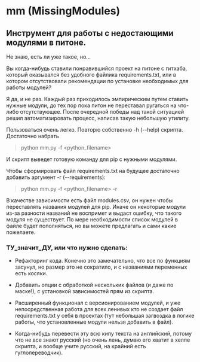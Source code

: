 # mm (MissingModules)
## Инструмент для работы с недостающими модулями в питоне.

Не знаю, есть ли уже такое, но... 

Вы когда-нибудь ставили понравившийся проект на питоне с гитхаба, который оказывался без удобного файлика requirements.txt, или в котором отсутствовали рекомендации по установке необходимых для работы модулей?

Я да, и не раз. Каждый раз приходилось эмпирическим путем ставить нужные модули, до тех пор пока питон не переставал ругаться на что-либо отсутствующее.
После очередной победы над такой ситуацией решил автоматизировать процесс, написав такую небольшую утилиту.

Пользоваться очень легко. Повторю собственно -h (--help) скрипта.
Достаточно набрать
> python mm.py -f <python_filename>

И скрипт выведет готовую команду для pip с нужными модулями.

Чтобы сформировать файл requirements.txt на будущее достаточно добавить аргумент -r (--requirements):
> python mm.py -f <python_filename> -r

 В качестве зависимости есть файл modules.csv, он нужен чтобы переставлять названия модулей для pip. Иначе он некоторые модули из-за разности названий не воспримет и выдаст ошибку, что такого модуля не существует. По мере необходимости список модулей в файле будет пополняться, но вы можете предлагать и сами какие пожелаете. 
 
 ### ТУ_значит_ДУ, или что нужно сделать:
* Рефакторинг кода. Конечно это замечательно, что все по функциям засунул, но размер это не сократило, и с названиями переменных есть косяки.

* Добавить опции с обработкой нескольких файлов (и даже по маске!), с установкой зависимостей прям из скрипта.

* Расширенный функционал с версионированием модулей, и уже непосредственная работа для всех ленивых кто не создает файл requirements.txt у себя в проектах (тут небольшая загвоздка в логике работы, что установленные модули нельзя добавить в файл).

* Когда-нибудь перевести эту всю кипу текста на английский, потому что не все знают русский (но очень лень, думаю его хватит в хелпе скрипта, и вообще учите русский, на крайний есть гуглопереводчик).
